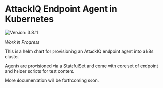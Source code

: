 # AttackIQ Endpoint Agent in Kubernetes

![Version: 3.8.11](https://img.shields.io/badge/Version-3.8.11-informational?style=flat-square)

*Work In Progress*

This is a helm chart for provisioning an AttackIQ endpoint agent into a k8s cluster.

Agents are provisioned via a StatefulSet and come with core set of endpoint and helper scripts for test content.

More documentation will be forthcoming soon.
